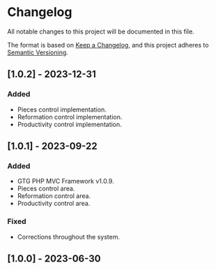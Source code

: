 # Changelog
All notable changes to this project will be documented in this file.

The format is based on [Keep a Changelog](https://keepachangelog.com/en/1.0.0/),
and this project adheres to [Semantic Versioning](https://semver.org/spec/v2.0.0.html).

## [1.0.2] - 2023-12-31
### Added 
- Pieces control implementation.
- Reformation control implementation.
- Productivity control implementation. 

## [1.0.1] - 2023-09-22
### Added 
- GTG PHP MVC Framework v1.0.9.
- Pieces control area.
- Reformation control area.
- Productivity control area. 

### Fixed
- Corrections throughout the system.

## [1.0.0] - 2023-06-30
